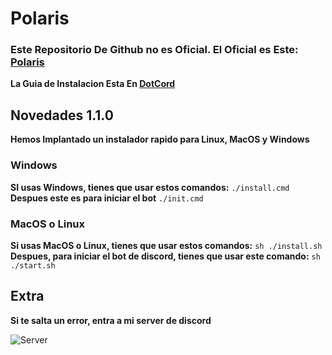 # Polaris
### Este Repositorio De Github no es Oficial. El Oficial es Este: [Polaris](https://github.com/GDColon/Polaris-Open.git)

**La Guia de Instalacion Esta En [DotCord](https://discord.gg/dotcord)**

## Novedades 1.1.0
**Hemos Implantado un instalador rapido para Linux, MacOS y Windows**
### Windows
**SI usas Windows, tienes que usar estos comandos:**
`./install.cmd`
**Despues este es para iniciar el bot**
`./init.cmd`
### MacOS o Linux
**Si usas MacOS o Linux, tienes que usar estos comandos:**
`sh ./install.sh`
**Despues, para iniciar el bot de discord, tienes que usar este comando:**
`sh ./start.sh`
## Extra
**Si te salta un error, entra a mi server de discord**

![Server](https://discord.com/api/guilds/1372656099391438878/widget.png?style=banner2)
